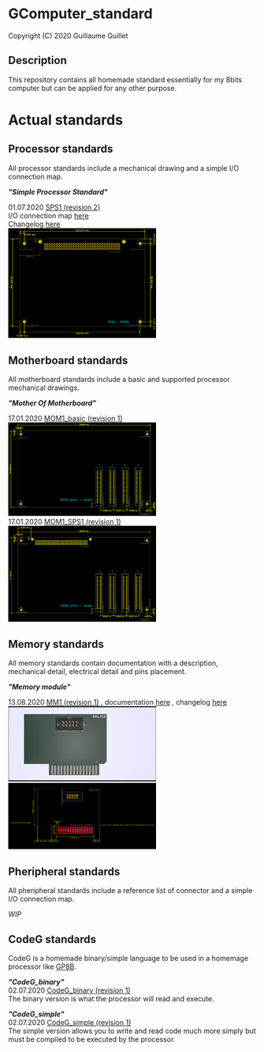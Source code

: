 # GComputer_standard
Copyright (C) 2020 Guillaume Guillet

## Description
This repository contains all homemade standard essentially for my 8bits computer but can be applied for any other purpose.

# Actual standards

## Processor standards
All processor standards include a mechanical drawing and a simple I/O connection map. 

***"Simple Processor Standard"***

01.07.2020 [SPS1 (revision 2)](SPS1/)\
I/O connection map [here](SPS1/connection_map.txt)\
Changelog [here](SPS1/CHANGELOG)\
<img src="SPS1/images/SPS1.png" alt="SPS1_image" width="300"/>

## Motherboard standards
All motherboard standards include a basic and supported processor mechanical drawings. 

***"Mother Of Motherboard"***

17.01.2020 [MOM1_basic (revision 1)](MOM1/)\
<img src="MOM1/images/MOM1_basic.png" alt="MOM1_SPS1_image" width="300"/>\
17.01.2020 [MOM1_SPS1 (revision 1)](MOM1/)\
<img src="MOM1/images/MOM1_SPS1.png" alt="MOM1_SPS1_image" width="300"/>

## Memory standards
All memory standards contain documentation with a description, mechanical detail, electrical detail and pins placement.

***"Memory module"***

13.08.2020 [MM1 (revision 1)](MM1/) , documentation [here](MM1/documentation.txt) , changelog [here](MM1/CHANGELOG)\
<img src="MM1/images/MM1_PCB_3D.png" alt="MM1_PCB_3D_image" width="300"/> <img src="MM1/images/MM1_PCB.png" alt="MM1_PCB_image" width="300"/>

## Pheripheral standards
All pheripheral standards include a reference list of connector and a simple I/O connection map.

*WIP*

## CodeG standards
CodeG is a homemade binary/simple language to be used in a homemage processor like [GP8B](https://github.com/JonathSpirit/GP8B).

***"CodeG_binary"***\
02.07.2020 [CodeG_binary (revision 1)](CodeG/CodeG_binary_r1/)\
The binary version is what the processor will read and execute.

***"CodeG_simple"***\
02.07.2020 [CodeG_simple (revision 1)](CodeG/CodeG_simple_r1/)\
The simple version allows you to write and read code much more simply but must be compiled to be executed by the processor.
